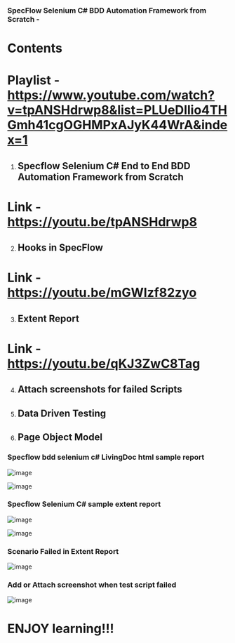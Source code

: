 ### SpecFlow Selenium C# BDD Automation Framework from Scratch -

# Contents

# Playlist - https://www.youtube.com/watch?v=tpANSHdrwp8&list=PLUeDIlio4THGmh41cgOGHMPxAJyK44WrA&index=1



1. ## Specflow Selenium C# End to End BDD Automation Framework from Scratch
# Link - https://youtu.be/tpANSHdrwp8

2. ## Hooks in SpecFlow
# Link - https://youtu.be/mGWIzf82zyo

3. ## Extent Report
# Link - https://youtu.be/qKJ3ZwC8Tag

4. ## Attach screenshots for failed Scripts
5. ## Data Driven Testing 
6. ## Page Object Model


### Specflow bdd selenium c# LivingDoc html sample report
![image](https://user-images.githubusercontent.com/22426896/213457170-e4ade55d-0c57-48df-b4c5-fc47ccd88b4f.png)

![image](https://user-images.githubusercontent.com/22426896/213457469-18a3be25-5e7b-467c-b629-5a766b8aeb92.png)



### Specflow Selenium C# sample extent report

![image](https://user-images.githubusercontent.com/22426896/214098264-7ab60624-6432-4040-9a7a-8bae6f72b33d.png)

![image](https://user-images.githubusercontent.com/22426896/214098680-146e2314-5433-49d2-ab96-506075e66579.png)

### Scenario Failed in Extent Report

![image](https://user-images.githubusercontent.com/22426896/214100556-a4ea28cc-0086-4ccc-9ce0-6f1e79f6cf5c.png)


### Add or Attach screenshot when test script failed
![image](https://user-images.githubusercontent.com/22426896/215818156-046fca68-3112-4e8b-ab81-a17c23913d41.png)



# ENJOY learning!!!
